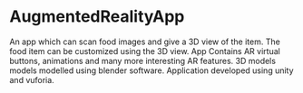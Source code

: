 # AugmentedRealityApp
An app which can scan food images and give a 3D view of the item. The food item can be customized using the 3D view. App Contains AR virtual buttons, animations and many more interesting AR features. 3D models models modelled using blender software. Application developed using unity and vuforia.


